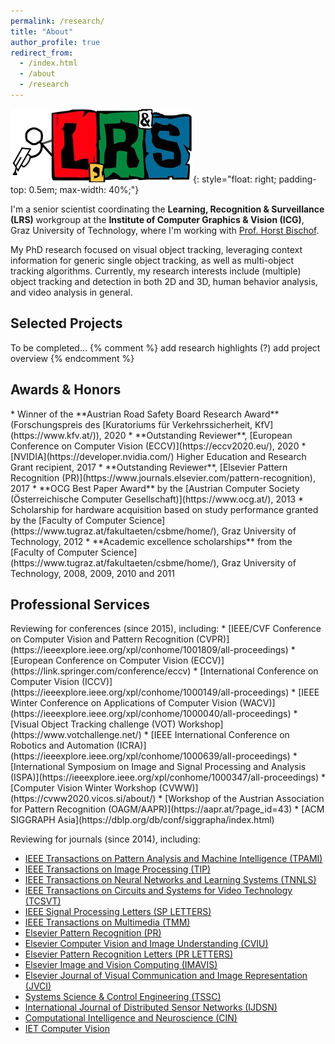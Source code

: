```yaml
---
permalink: /research/
title: "About"
author_profile: true
redirect_from: 
  - /index.html
  - /about
  - /research
---
```


![LRS](/images/lrs.webp){: style="float: right; padding-top: 0.5em; max-width: 40%;"}

I'm a senior scientist coordinating the __Learning, Recognition & Surveillance (LRS)__ workgroup at the __Institute of Computer Graphics & Vision (ICG)__, Graz University of Technology, where I'm working with [Prof. Horst Bischof](https://www.tugraz.at/institute/icg/research/team-bischof/people/team-about/horst-bischof/).

My PhD research focused on visual object tracking, leveraging context information for generic single object tracking, as well as multi-object tracking algorithms.
Currently, my research interests include (multiple) object tracking and detection in both 2D and 3D, human behavior analysis, and video analysis in general.

<h2>Selected Projects <a href="#main"><i class="totopnav fas fa-arrow-up"></i></a></h2>
To be completed...
{% comment %}
add research highlights (?)
add project overview
{% endcomment %}


<h2>Awards & Honors  <a href="#main"><i class="totopnav fas fa-arrow-up"></i></a></h2>
* Winner of the **Austrian Road Safety Board Research Award** (Forschungspreis des [Kuratoriums f&uuml;r Verkehrssicherheit, KfV](https://www.kfv.at/)), 2020
* **Outstanding Reviewer**, [European Conference on Computer Vision (ECCV)](https://eccv2020.eu/), 2020
* [NVIDIA](https://developer.nvidia.com/) Higher Education and Research Grant recipient, 2017
* **Outstanding Reviewer**, [Elsevier Pattern Recognition (PR)](https://www.journals.elsevier.com/pattern-recognition), 2017
* **OCG Best Paper Award** by the [Austrian Computer Society (&Ouml;sterreichische Computer Gesellschaft)](https://www.ocg.at/), 2013
* Scholarship for hardware acquisition based on study performance granted by the [Faculty of Computer Science](https://www.tugraz.at/fakultaeten/csbme/home/), Graz University of Technology, 2012
* **Academic excellence scholarships** from the [Faculty of Computer Science](https://www.tugraz.at/fakultaeten/csbme/home/), Graz University of Technology, 2008, 2009, 2010 and 2011


<h2>Professional Services <a href="#main"><i class="totopnav fas fa-arrow-up"></i></a></h2>
<!-- Been there, done that -->
Reviewing for conferences (since 2015), including:
* [IEEE/CVF Conference on Computer Vision and Pattern Recognition (CVPR)](https://ieeexplore.ieee.org/xpl/conhome/1001809/all-proceedings)
* [European Conference on Computer Vision (ECCV)](https://link.springer.com/conference/eccv)
* [International Conference on Computer Vision (ICCV)](https://ieeexplore.ieee.org/xpl/conhome/1000149/all-proceedings)
* [IEEE Winter Conference on Applications of Computer Vision (WACV)](https://ieeexplore.ieee.org/xpl/conhome/1000040/all-proceedings)
* [Visual Object Tracking challenge (VOT) Workshop](https://www.votchallenge.net/)
* [IEEE International Conference on Robotics and Automation (ICRA)](https://ieeexplore.ieee.org/xpl/conhome/1000639/all-proceedings)
* [International Symposium on Image and Signal Processing and Analysis (ISPA)](https://ieeexplore.ieee.org/xpl/conhome/1000347/all-proceedings)
* [Computer Vision Winter Workshop (CVWW)](https://cvww2020.vicos.si/about/)
* [Workshop of the Austrian Association for Pattern Recognition (OAGM/AAPR)](https://aapr.at/?page_id=43)
* [ACM SIGGRAPH Asia](https://dblp.org/db/conf/siggrapha/index.html)

Reviewing for journals (since 2014), including:
* [IEEE Transactions on Pattern Analysis and Machine Intelligence (TPAMI)](https://ieeexplore.ieee.org/xpl/RecentIssue.jsp?punumber=34)
* [IEEE Transactions on Image Processing (TIP)](https://ieeexplore.ieee.org/xpl/RecentIssue.jsp?punumber=83)
* [IEEE Transactions on Neural Networks and Learning Systems (TNNLS)](https://ieeexplore.ieee.org/xpl/RecentIssue.jsp?punumber=5962385)
* [IEEE Transactions on Circuits and Systems for Video Technology (TCSVT)](https://ieeexplore.ieee.org/xpl/RecentIssue.jsp?punumber=76)
* [IEEE Signal Processing Letters (SP LETTERS)](https://signalprocessingsociety.org/publications-resources/ieee-signal-processing-letters)
* [IEEE Transactions on Multimedia (TMM)](https://ieeexplore.ieee.org/xpl/RecentIssue.jsp?punumber=6046)
* [Elsevier Pattern Recognition (PR)](https://www.journals.elsevier.com/pattern-recognition)
* [Elsevier Computer Vision and Image Understanding (CVIU)](https://www.journals.elsevier.com/computer-vision-and-image-understanding)
* [Elsevier Pattern Recognition Letters (PR LETTERS)](https://www.journals.elsevier.com/pattern-recognition-letters)
* [Elsevier Image and Vision Computing (IMAVIS)](https://www.journals.elsevier.com/image-and-vision-computing)
* [Elsevier Journal of Visual Communication and Image Representation (JVCI)](https://www.journals.elsevier.com/journal-of-visual-communication-and-image-representation)
* [Systems Science & Control Engineering (TSSC)](https://www.tandfonline.com/action/journalInformation?journalCode=tssc20)
* [International Journal of Distributed Sensor Networks (IJDSN)](https://journals.sagepub.com/home/dsn)
* [Computational Intelligence and Neuroscience (CIN)](https://www.hindawi.com/journals/cin)
* [IET Computer Vision](https://ieeexplore.ieee.org/xpl/RecentIssue.jsp?punumber=4159597)


